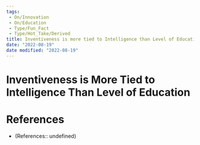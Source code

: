 ```yaml
---
tags:
 - On/Innovation
 - On/Education
 - Type/Fun_Fact
 - Type/Hot_Take/Derived
title: Inventiveness is more tied to Intelligence than Level of Education
date: "2022-08-19"
date modified: "2022-08-19"
---
```


# Inventiveness is More Tied to Intelligence Than Level of Education

# References
- (References:: undefined)
